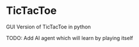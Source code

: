 # TicTacToe
GUI Version of TicTacToe in python

TODO: Add AI agent which will learn by playing itself
